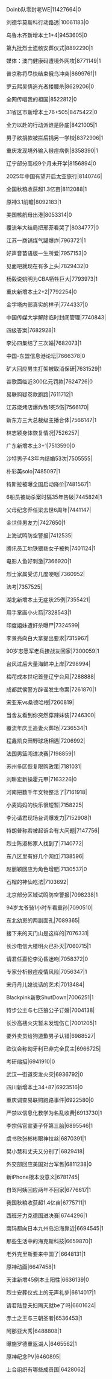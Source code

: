 Doinb队零封老WE|11427664|0

刘德华莫斯科行动路透|10061183|0

乌鲁木齐新增本土1+4|9453605|0

第九批烈士遗骸安葬仪式|8892290|1

媒体：澳门健康码遭境外网攻|8771149|1

普京称将尽快结束俄乌冲突|8699761|1

罗云熙吴倩追光者搂腰杀|8629206|0

全网传唱我的祖国|8522812|0

31省区市新增本土76+505|8475422|0

全力以赴的行动派谁是卧底|8421005|1

男子欲捐款被拦后捐另一学校|8372906|1

重庆发现境外输入猴痘病例|8358390|1

辽宁部分高校9个月未开学|8156894|0

2025年中国有望开启太空旅行|8140746|

全国秋粮收获超1.3亿亩|8112088|1

原神3.1前瞻|8092183|1

美国核航母出港|8053314|0

覆流年大结局把邢菲看哭了|8034777|0

江苏一商铺煤气罐爆炸|7963721|1

好声音苗语版一生所爱|7957153|0

见面吧就现在有多上头|7829432|0

杨毅说姚明为CBA牺牲巨大|7793973|1

重庆新增本土2+2|7792254|0

金字塔内部真实的样子|7744337|0

中国传媒大学解除临时封闭管理|7740843|

四级答案|7682928|1

李沁四集结了三次婚|7682073|1

中国-东盟信息港论坛|7666378|0

矿大回应男生打架被取消保研|7631529|1

谷歌面临近300亿元罚款|7624726|0

易联购疑卷款跑路|7611712|1

江苏烧烤店爆炸致1死5伤|7566170|

新东方三大总裁级主播合体|7566147|1

林志颖身体恢复情况|7526257|

广东新增本土3+1|7513590|0

沙特男子43年内结婚53次|7505555|

朴彩英solo|7485097|1

特斯拉被曝全国启动降价|7481567|1

6船员被劫杀案时隔35年告破|7445824|1

父母纪念乔任梁去世6周年|7441147|

金世佳男友力|7427650|1

上海试鸣防空警报|7412535|

腾讯员工地铁猥亵女子被拘|7401124|1

电影人鱼好刺激|7366920|1

烈士家属受访几度哽咽|7360952|

法考|7357525|

湖北新增本土无症状25例|7355421|

用手掌画小火箭|7328543|1

印度姐妹遭奸杀曝尸|7324599|

李景亮向白大拿提出要求|7315967|

90岁志愿军老兵接战友回家|7300059|1

台风过后大量海鲜冲上岸|7298994|

梅花成本世纪首登辽宁台风|7288888|

成都武侯警方辟谣发生命案|7261870|1

宋亚东vs桑德哈根|7260819|

当舍友看到你突然穿辣妹装|7246300|

覆流年庆王追妻火葬场|7236534|1

程鑫凯良田野球场相遇|7206992|

法国男篮闯进决赛|7198859|1

苏州多区恢复限购政策|7181031|

刘畊宏新操霍元甲|7163226|0

河南把数千年文物整活了|7161918|

小麦妈妈的快乐很短暂|7158225|

李沁请君现场台词爆发力|7152908|1

特朗普称若被起诉会有大问题|7147756|

烈士陈淑彬家人找到了|7140772|

东八区里有好几个网红|7138596|

赵丽颖回应为角色增肥|7130537|0

石榴的神仙吃法|7103692|

北京部分区域试鸣防空警报|7098238|1

94岁太爷骑1小时车看重孙|7090510|

东北幼崽的两副面孔|7089365|

接下来的天门山是这样的|7076331|

长沙电信大楼明火已扑灭|7060715|1

请君任嘉伦李沁昏迷吻|7058372|0

专家分析猴痘疫情风险|7056347|1

宋丹丹儿媳说话的艺术|7013484|

Blackpink新歌ShutDown|7006251|1

特步公主与七匹狼公子订婚|7004138|

长沙高楼火灾暂未发现伤亡|7001205|1

要外卖员给狗道歉男子认错|6988527|

欧议会称匈牙利已非完全民主|6966725|

考研缩招|6941910|0

武汉一街道突发火灾|6936792|0

四川新增本土34+87|6923516|0

重庆调查易联购跑路事件|6922580|0

严禁以信息化教学为名乱收费|6913730|1

李宗伟官宣妻子怀第三胎|6895546|1

虞书欣张彬彬眼神拉丝|6870391|1

樊小慧和丈夫又分别了|6829418|

外交部回应美国对台军售|6811238|0

新iPhone根本没意义|6781745|

自驾阿姨回应两年不回家|6776617|1

我国秋粮收获超1.4亿亩|6775711|1

西班牙力克德国进决赛|6744296|1

南玛都向日本九州岛沿海靠近|6694545|1

那些生活中的海克斯科技|6659870|1

老外克里斯要来中国了|6648131|1

原神动画|6647458|1

天津新增45例本土阳性|6636139|0

烈士安葬仪式上的无声礼步|6614017|1

请君陆登夫妇隔天就be了吗|6601624|

赤土之王与三朝圣者|6536453|1

阿那亚大秀|6488808|1

曝施罗德重返湖人|6465562|1

原神纪念PV|6460895|

上合组织有哪些成员国|6428062|

